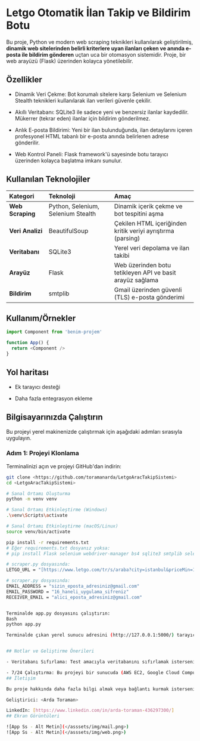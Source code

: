 
# Letgo Otomatik İlan Takip ve Bildirim Botu

Bu proje, Python ve modern web scraping teknikleri kullanılarak geliştirilmiş, **dinamik web sitelerinden belirli kriterlere uyan ilanları çeken ve anında e-posta ile bildirim gönderen** uçtan uca bir otomasyon sistemidir. Proje, bir web arayüzü (Flask) üzerinden kolayca yönetilebilir.


## Özellikler

- Dinamik Veri Çekme: Bot korumalı sitelere karşı Selenium ve Selenium Stealth teknikleri kullanılarak ilan verileri güvenle çekilir.

- Akıllı Veritabanı: SQLite3 ile sadece yeni ve benzersiz ilanlar kaydedilir. Mükerrer (tekrar eden) ilanlar için bildirim gönderilmez.

- Anlık E-posta Bildirimi: Yeni bir ilan bulunduğunda, ilan detaylarını içeren profesyonel HTML tabanlı bir e-posta anında belirlenen adrese gönderilir.

- Web Kontrol Paneli: Flask framework'ü sayesinde botu tarayıcı üzerinden kolayca başlatma imkanı sunulur.

  
## Kullanılan Teknolojiler

| Kategori | Teknoloji | Amaç |
| :--- | :--- | :--- |
| **Web Scraping** | Python, Selenium, Selenium Stealth | Dinamik içerik çekme ve bot tespitini aşma |
| **Veri Analizi** | BeautifulSoup | Çekilen HTML içeriğinden kritik veriyi ayrıştırma (parsing) |
| **Veritabanı** | SQLite3 | Yerel veri depolama ve ilan takibi |
| **Arayüz** | Flask | Web üzerinden botu tetikleyen API ve basit arayüz sağlama |
| **Bildirim** | smtplib | Gmail üzerinden güvenli (TLS) e-posta gönderimi |

  
## Kullanım/Örnekler

```javascript
import Component from 'benim-projem'

function App() {
  return <Component />
}
```

  
## Yol haritası

- Ek tarayıcı desteği

- Daha fazla entegrasyon ekleme

  
## Bilgisayarınızda Çalıştırın

Bu projeyi yerel makinenizde çalıştırmak için aşağıdaki adımları sırasıyla uygulayın.

### Adım 1: Projeyi Klonlama

Terminalinizi açın ve projeyi GitHub'dan indirin:

```bash
git clone <https://github.com/toramanarda/LetgoAracTakipSistemi>
cd <LetgoAracTakipSistemi>

# Sanal Ortamı Oluşturma
python -m venv venv

# Sanal Ortamı Etkinleştirme (Windows)
.\venv\Scripts\activate

# Sanal Ortamı Etkinleştirme (macOS/Linux)
source venv/bin/activate

pip install -r requirements.txt
# Eğer requirements.txt dosyanız yoksa:
# pip install Flask selenium webdriver-manager bs4 sqlite3 smtplib selenium-stealth

# scraper.py dosyasında:
LETGO_URL = "[https://www.letgo.com/tr/s/araba?city=istanbul&priceMin=100000](https://www.letgo.com/tr/s/araba?city=istanbul&priceMin=100000)..."

# scraper.py dosyasında:
EMAIL_ADDRESS = "sizin_eposta_adresiniz@gmail.com" 
EMAIL_PASSWORD = "16_haneli_uygulama_sifreniz"    
RECEIVER_EMAIL = "alici_eposta_adresiniz@gmail.com"


Terminalde app.py dosyasını çalıştırın:
Bash
python app.py

Terminalde çıkan yerel sunucu adresini (http://127.0.0.1:5000/) tarayıcınızda açın.


## Notlar ve Geliştirme Önerileri

- Veritabanı Sıfırlama: Test amacıyla veritabanını sıfırlamak isterseniz, proje klasörünüzdeki ilan_takip.db dosyasını silebilirsiniz.

- 7/24 Çalıştırma: Bu projeyi bir sunucuda (AWS EC2, Google Cloud Compute Engine) 7/24 çalıştırmak için screen veya systemd servisleri kullanılmalıdır.
## İletişim

Bu proje hakkında daha fazla bilgi almak veya bağlantı kurmak isterseniz:

Geliştirici: <Arda Toraman>

LinkedIn: [https://www.linkedin.com/in/arda-toraman-436297300/]
## Ekran Görüntüleri

![App Ss - Alt Metin](</asssets/img/mail.png>)
![App Ss - Alt Metin](</asssets/img/web.png>)

  